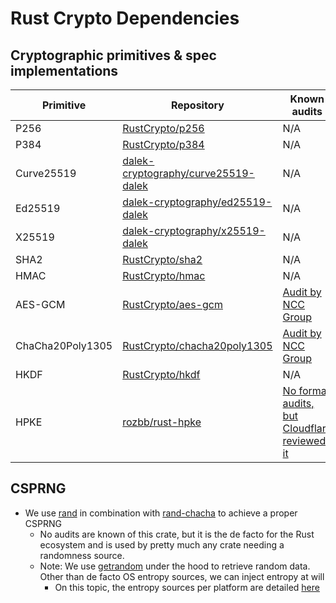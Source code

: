 # Rust Crypto Dependencies

## Cryptographic primitives & spec implementations

| Primitive        | Repository                                              | Known audits                                             |
| ---------------- | ------------------------------------------------------- | -------------------------------------------------------- |
| P256             | [RustCrypto/p256][p256]                                 | N/A                                                      |
| P384             | [RustCrypto/p384][p384]                                 | N/A                                                      |
| Curve25519       | [dalek-cryptography/curve25519-dalek][curve25519-dalek] | N/A                                                      |
| Ed25519          | [dalek-cryptography/ed25519-dalek][ed25519-dalek]       | N/A                                                      |
| X25519           | [dalek-cryptography/x25519-dalek][x25519-dalek]         | N/A                                                      |
| SHA2             | [RustCrypto/sha2][sha2]                                 | N/A                                                      |
| HMAC             | [RustCrypto/hmac][hmac]                                 | N/A                                                      |
| AES-GCM          | [RustCrypto/aes-gcm][aes-gcm]                           | [Audit by NCC Group][ncc-group-audit]                    |
| ChaCha20Poly1305 | [RustCrypto/chacha20poly1305][chacha20poly1305]         | [Audit by NCC Group][ncc-group-audit]                    |
| HKDF             | [RustCrypto/hkdf][hkdf]                                 | N/A                                                      |
| HPKE             | [rozbb/rust-hpke][hpke]                                 | [No formal audits, but Cloudflare reviewed it][hpke-sec] |

## CSPRNG

- We use [rand] in combination with [rand-chacha] to achieve a proper CSPRNG
  - No audits are known of this crate, but it is the de facto for the Rust ecosystem and is used by pretty much any crate needing a randomness source.
  - Note: We use [getrandom] under the hood to retrieve random data. Other than de facto OS entropy sources, we can inject entropy at will
    - On this topic, the entropy sources per platform are detailed [here][getrandom-entropy]

[aes-gcm]: https://github.com/RustCrypto/AEADs/tree/master/aes-gcm
[chacha20poly1305]: https://github.com/RustCrypto/AEADs/tree/master/chacha20poly1305
[curve25519-dalek]: https://github.com/dalek-cryptography/curve25519-dalek/tree/main/curve25519-dalek
[ed25519-dalek]: https://github.com/dalek-cryptography/ed25519-dalek
[getrandom]: https://github.com/rust-random/getrandom
[getrandom-entropy]: https://docs.rs/getrandom/latest/getrandom/#supported-targets
[hkdf]: https://github.com/RustCrypto/KDFs/tree/master/hkdf
[hmac]: https://github.com/RustCrypto/MACs/tree/master/hmac
[hpke]: https://github.com/rozbb/rust-hpke/tree/main
[hpke-sec]: https://github.com/rozbb/rust-hpke/tree/main#warning
[ncc-group-audit]: https://research.nccgroup.com/2020/02/26/public-report-rustcrypto-aes-gcm-and-chacha20poly1305-implementation-review/
[p256]: https://github.com/RustCrypto/elliptic-curves/tree/master/p256
[p384]: https://github.com/RustCrypto/elliptic-curves/tree/master/p384
[rand]: https://github.com/rust-random/rand
[rand-chacha]: https://github.com/rust-random/rand/tree/master/rand_chacha
[sha2]: https://github.com/RustCrypto/hashes/tree/master/sha2
[x25519-dalek]: https://github.com/dalek-cryptography/x25519-dalek
